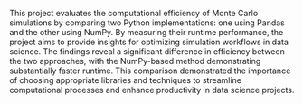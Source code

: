 This project evaluates the computational efficiency of Monte Carlo simulations by comparing two Python implementations: one using Pandas and the other using NumPy. By measuring their runtime performance, the project aims to provide insights for optimizing simulation workflows in data science. The findings reveal a significant difference in efficiency between the two approaches, with the NumPy-based method demonstrating substantially faster runtime. This comparison demonstrated the importance of choosing appropriate libraries and techniques to streamline computational processes and enhance productivity in data science projects.
